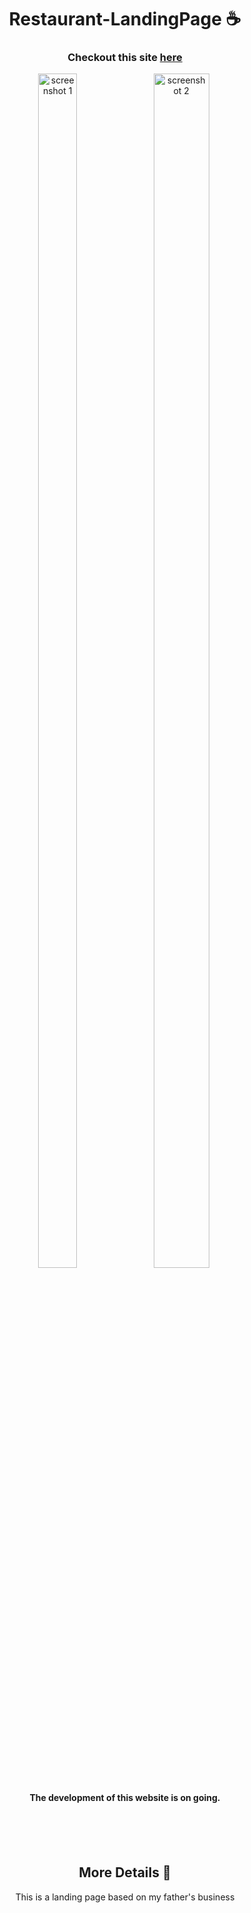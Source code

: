 <h1 align="center">
  Restaurant-LandingPage ☕  
</h1>

<h3 align="center">
  Checkout this site
  <a href= "https://lucas-tito.github.io/Restaurant-LandingPage/"> here</a>
</h3>




<p align="center">
  <img src="https://user-images.githubusercontent.com/61806906/220502303-568ac80b-750f-4069-9171-f9478243175c.png" alt="screenshot 1" width="35%" height="70%"/>
  <img src="https://user-images.githubusercontent.com/61806906/220502233-dbdf1cd4-4dfb-4d79-9d30-e1e93d6c3228.png" alt="screenshot 2" width="42%" height="70%"/>
</p>



<h4 align="center">
  The development of this website is on going.
</h4>

<br><br><br>
<h2 align="center">
  More Details 📃
</h2>

<p align="center">
  This is a landing page based on my father's business
</p>

